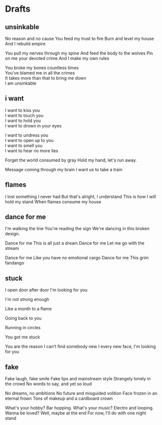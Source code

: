 # Drafts

## unsinkable

No reason and no cause
You feed my trust to fire
Burn and level my house
And I rebuild empire

You pull my nerves through my spine
And feed the body to the wolves
Pin on me your devoted crime
And I make my own rules

You broke my bones countless times  
You've blamed me in all the crimes  
It takes more than that to bring me down  
I am unsinkable

## i want

I want to kiss you  
I want to touch you  
I want to hold you  
I want to drown in your eyes  

I want to undress you  
I want to open up to you  
I want to smell you  
I want to hear no more lies  

Forget the world consumed by gray
Hold my hand, let's run away.

Message coming through my brain
I want us to take a train

## flames

I lost something I never had
But that's alright, I understand
This is how I will hold my stand
When flames consume my house

## dance for me

I'm walking the line
You're reading the sign
We're dancing in this broken design.

Dance for me
This is all just a dream
Dance for me
Let me go with the stream

Dance for me
Like you have no emotional cargo
Dance for me
This grim fandango

## stuck

I open door after door
I'm looking for you

I'm not strong enough

Like a month to a flame

Going back to you

Running in circles

You got me stuck

You are the reason I can't find somebody new
I every new face, I'm looking for you

## fake

Fake laugh, fake smile
Fake lips and mainstream style
Strangely lonely in the crowd
No words to say, and yet so loud

No dreams, no ambitions
No future and misguided volition
Face frozen in an eternal frown
Tons of makeup and a cardboard crown

What's your hobby? Bar hopping.
What's your music? Electro and looping.
Wanna be loved? Well, maybe at the end
For now, I'll do with one night stand
